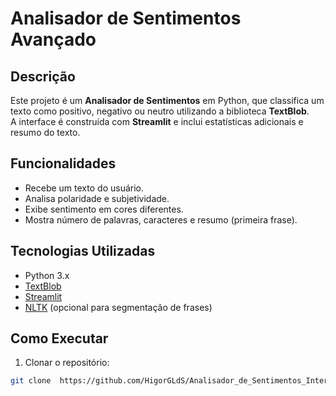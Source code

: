 # Analisador de Sentimentos Avançado

## Descrição
Este projeto é um **Analisador de Sentimentos** em Python, que classifica um texto como positivo, negativo ou neutro utilizando a biblioteca **TextBlob**.  
A interface é construída com **Streamlit** e inclui estatísticas adicionais e resumo do texto.

## Funcionalidades
- Recebe um texto do usuário.
- Analisa polaridade e subjetividade.
- Exibe sentimento em cores diferentes.
- Mostra número de palavras, caracteres e resumo (primeira frase).

## Tecnologias Utilizadas
- Python 3.x
- [TextBlob](https://textblob.readthedocs.io/en/dev/)
- [Streamlit](https://streamlit.io/)
- [NLTK](https://www.nltk.org/) (opcional para segmentação de frases)

## Como Executar
1. Clonar o repositório:
```bash
git clone  https://github.com/HigorGLdS/Analisador_de_Sentimentos_Intermediario.git